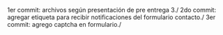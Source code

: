 1er commit: archivos según presentación de pre entrega 3./ 
2do commit: agregar etiqueta para recibir notificaciones del formulario contacto./ 
3er commit: agrego captcha en formulario./ 